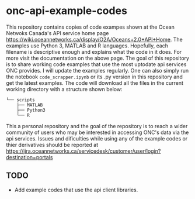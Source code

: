 # onc-api-example-codes


 This repository contains copies of code exampes shown at the Ocean Netwoks Canada's API service home page https://wiki.oceannetworks.ca/display/O2A/Oceans+2.0+API+Home. The examples use Python 3, MATLAB and R languages. Hopefully, each filename is descriptive enough and explains what the code in it does. For more visit the documentation on the above page. The goal of this repository is to share working code examples that use the most uptodate api services ONC provides. I will update the examples regularly. One can also simply run the notebook `code_scrapper.ipynb` or its .py version in this repository and get the latest examples. The code will download all the files in the current working directory with a structure shown below:

```
└── scripts
    ├── MATLAB
    ├── Python3
    └── R
```

This a personal repository and the goal of the repository is to reach a wider community of users who may be interested in accessing ONC's data via the api services. Issues and dificulties while using any of the example codes or thier derivatives should be reported at https://jira.oceannetworks.ca/servicedesk/customer/user/login?destination=portals 
## TODO

 - Add example codes that use the api client libraries.
